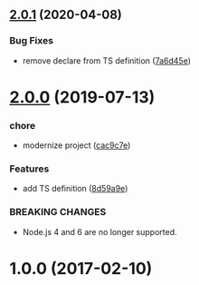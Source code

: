 ## [2.0.1](https://github.com/mljs/distance-matrix/compare/v2.0.0...v2.0.1) (2020-04-08)


### Bug Fixes

* remove declare from TS definition ([7a6d45e](https://github.com/mljs/distance-matrix/commit/7a6d45e7c16bd9f6b2ba551b48760d96c09f0876))



# [2.0.0](https://github.com/mljs/distance-matrix/compare/v1.0.0...v2.0.0) (2019-07-13)


### chore

* modernize project ([cac9c7e](https://github.com/mljs/distance-matrix/commit/cac9c7e))


### Features

* add TS definition ([8d59a9e](https://github.com/mljs/distance-matrix/commit/8d59a9e))


### BREAKING CHANGES

* Node.js 4 and 6 are no longer supported.



<a name="1.0.0"></a>
# 1.0.0 (2017-02-10)



